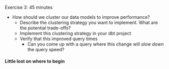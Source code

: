 Exercise 3: 45 minutes

- How should we cluster our data models to improve performance?
    - Describe the clustering strategy you want to implement. What are the potential trade-offs?
    - Implement this clustering strategy in your dbt project
    - Verify that this improved query times
        - Can you come up with a query where this change will *slow down* the query speed?

#### Little lost on where to begin